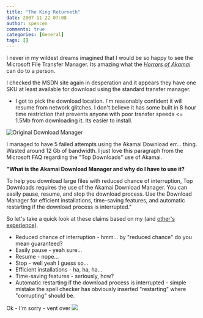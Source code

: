 ```yaml
---
title: "The King Returneth"
date: 2007-11-22 07:08
author: spencen
comments: true
categories: [General]
tags: []
---
```


I never in my wildest dreams imagined that I would be so happy to see the Microsoft File Transfer Manager. Its amazing what the *<a href="http://blog.spencen.com/2007/11/21/more-download-woes.aspx" target="_blank">Horrors of Akamai</a>* can do to a person.
 

I checked the MSDN site again in desperation and it appears they have one SKU at least available for download using the standard transfer manager.
 

*   I got to pick the download location.  I'm reasonably confident it will resume from network glitches.  I don't believe it has some built in 8 hour time restriction that prevents anyone with poor transfer speeds &lt;= 1.5Mb from downloading it.  Its easier to install. 

![Original Download Manager](/images/Original%20Download%20Manager_1.gif) 
 

I managed to have 5 failed attempts using the Akamai Download err... thing. Wasted around 12 Gb of bandwidth. I just love this paragraph from the Microsoft FAQ regarding the "Top Downloads" use of Akamai.
 

> 

**"What is the Akamai Download Manager and why do I have to use it?**  

To help you download large files with reduced chance of interruption, Top Downloads requires the use of the Akamai Download Manager. You can easily pause, resume, and stop the download process. Use the Download Manager for efficient installations, time-saving features, and automatic restarting if the download process is interrupted."


 

So let's take a quick look at these claims based on my (and <a href="http://www.madprops.org/cs/blogs/mabster/archive/2007/11/21/i-ll-wait-for-the-dvds.aspx" target="_blank">other's</a> <a href="http://richardsbraindump.blogspot.com/2007/11/how-to-atract-good-developers.html" target="_blank">experience</a>).
 

*   Reduced chance of interruption - hmm... by "reduced chance" do you mean guaranteed?
*   Easily pause - yeah sure... 
*   Resume - nope...
*   Stop - well yeah I guess so...
*   Efficient installations - ha, ha, ha...
*   Time-saving features - seriously, how?
*   Automatic restarting if the download process is interrupted - simple mistake the spell checker has obviously inserted "restarting" where "corrupting" should be. 

Ok&nbsp;- I'm sorry - vent over ![](http://blog.spencen.com/emoticons/smile.png)


